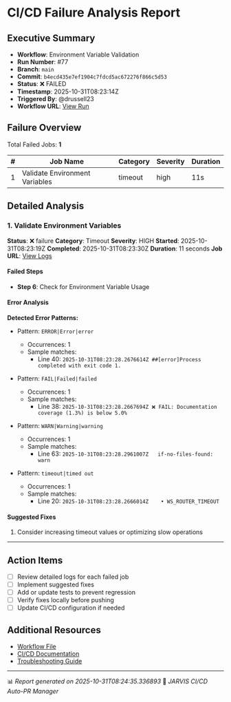# CI/CD Failure Analysis Report

## Executive Summary

- **Workflow**: Environment Variable Validation
- **Run Number**: #77
- **Branch**: `main`
- **Commit**: `b4ecd435e7ef1904c7fdcd5ac672276f866c5d53`
- **Status**: ❌ FAILED
- **Timestamp**: 2025-10-31T08:23:14Z
- **Triggered By**: @drussell23
- **Workflow URL**: [View Run](https://github.com/drussell23/JARVIS-AI/actions/runs/18966909211)

## Failure Overview

Total Failed Jobs: **1**

| # | Job Name | Category | Severity | Duration |
|---|----------|----------|----------|----------|
| 1 | Validate Environment Variables | timeout | high | 11s |

## Detailed Analysis

### 1. Validate Environment Variables

**Status**: ❌ failure
**Category**: Timeout
**Severity**: HIGH
**Started**: 2025-10-31T08:23:19Z
**Completed**: 2025-10-31T08:23:30Z
**Duration**: 11 seconds
**Job URL**: [View Logs](https://github.com/drussell23/JARVIS-AI/actions/runs/18966909211/job/54165402539)

#### Failed Steps

- **Step 6**: Check for Environment Variable Usage

#### Error Analysis

**Detected Error Patterns:**

- Pattern: `ERROR|Error|error`
  - Occurrences: 1
  - Sample matches:
    - Line 40: `2025-10-31T08:23:28.2676614Z ##[error]Process completed with exit code 1.`

- Pattern: `FAIL|Failed|failed`
  - Occurrences: 1
  - Sample matches:
    - Line 38: `2025-10-31T08:23:28.2667694Z ❌ FAIL: Documentation coverage (1.3%) is below 5.0%`

- Pattern: `WARN|Warning|warning`
  - Occurrences: 1
  - Sample matches:
    - Line 63: `2025-10-31T08:23:28.2961007Z   if-no-files-found: warn`

- Pattern: `timeout|timed out`
  - Occurrences: 1
  - Sample matches:
    - Line 20: `2025-10-31T08:23:28.2666014Z    • WS_ROUTER_TIMEOUT`

#### Suggested Fixes

1. Consider increasing timeout values or optimizing slow operations

---

## Action Items

- [ ] Review detailed logs for each failed job
- [ ] Implement suggested fixes
- [ ] Add or update tests to prevent regression
- [ ] Verify fixes locally before pushing
- [ ] Update CI/CD configuration if needed

## Additional Resources

- [Workflow File](.github/workflows/)
- [CI/CD Documentation](../../docs/ci-cd/)
- [Troubleshooting Guide](../../docs/troubleshooting/)

---

📊 *Report generated on 2025-10-31T08:24:35.336893*
🤖 *JARVIS CI/CD Auto-PR Manager*
